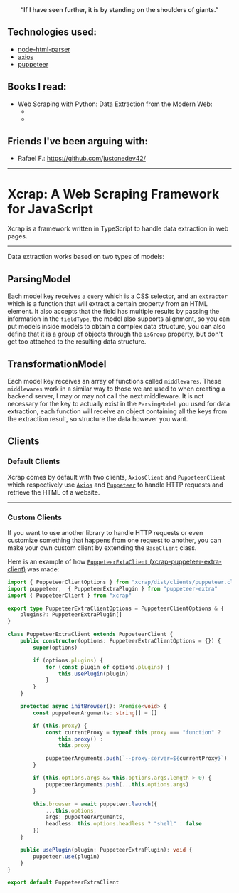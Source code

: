 <div style="text-align: center;font-weight: 500;">“If I have seen further, it is by standing on the shoulders of giants.”</div>

## Technologies used:

- [node-html-parser](https://www.npmjs.com/package/node-html-parser)
- [axios](https://www.npmjs.com/package/axios)
- [puppeteer](https://www.npmjs.com/package/puppeteer)

## Books I read:
- Web Scraping with Python: Data Extraction from the Modern Web:
    - [PT-BR]: https://amzn.to/417oNrS
    - [EN]: https://amzn.to/3Qc3IpY

## Friends I've been arguing with:
- Rafael F.: https://github.com/justonedev42/

---

# Xcrap: A Web Scraping Framework for JavaScript

Xcrap is a framework written in TypeScript to handle data extraction in web pages.

---

Data extraction works based on two types of models:

## ParsingModel

Each model key receives a `query` which is a CSS selector, and an `extractor` which is a function that will extract a certain property from an HTML element. It also accepts that the field has multiple results by passing the information in the `fieldType`, the model also supports alignment, so you can put models inside models to obtain a complex data structure, you can also define that it is a group of objects through the `isGroup` property, but don't get too attached to the resulting data structure.

## TransformationModel

Each model key receives an array of functions called `middlewares`. These `middlewares` work in a similar way to those we are used to when creating a backend server, I may or may not call the next middleware. It is not necessary for the key to actually exist in the `ParsingModel` you used for data extraction, each function will receive an object containing all the keys from the extraction result, so structure the data however you want.

## Clients

### Default Clients

Xcrap comes by default with two clients, `AxiosClient` and `PuppeteerClient` which respectively use [`Axios`](https://npmjs.com/package/axios) and [`Puppeteer`](https://www.npmjs.com/package/puppeteer) to handle HTTP requests and retrieve the HTML of a website.

---

###  Custom Clients

If you want to use another library to handle HTTP requests or even customize something that happens from one request to another, you can make your own custom client by extending the `BaseClient` class.

Here is an example of how [`PuppeteerExtaClient` (xcrap-puppeteer-extra-client)](https://www.npmjs.com/package/xcrap-puppeteer-extra-client) was made:

```ts
import { PuppeteerClientOptions } from "xcrap/dist/clients/puppeteer.client"
import puppeteer,  { PuppeteerExtraPlugin } from "puppeteer-extra"
import { PuppeteerClient } from "xcrap"

export type PuppeteerExtraClientOptions = PuppeteerClientOptions & {
    plugins?: PuppeteerExtraPlugin[]
}

class PuppeteerExtraClient extends PuppeteerClient {
    public constructor(options: PuppeteerExtraClientOptions = {}) {
        super(options)

        if (options.plugins) {
            for (const plugin of options.plugins) {
                this.usePlugin(plugin)
            }
        }
    }

    protected async initBrowser(): Promise<void> {
        const puppeteerArguments: string[] = []

        if (this.proxy) {
            const currentProxy = typeof this.proxy === "function" ?
                this.proxy() :
                this.proxy

            puppeteerArguments.push(`--proxy-server=${currentProxy}`)
        }

        if (this.options.args && this.options.args.length > 0) {
            puppeteerArguments.push(...this.options.args)
        }

        this.browser = await puppeteer.launch({
            ...this.options,
            args: puppeteerArguments,
            headless: this.options.headless ? "shell" : false
        })
    }

    public usePlugin(plugin: PuppeteerExtraPlugin): void {
        puppeteer.use(plugin)
    }
}

export default PuppeteerExtraClient
```